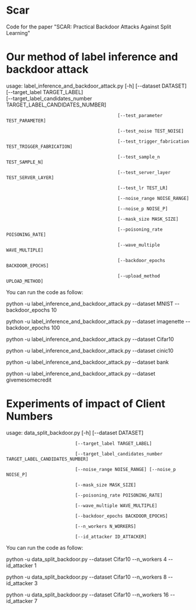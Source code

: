 # Scar
Code for the paper "SCAR: Practical Backdoor Attacks Against Split Learning"

# Our method of label inference and backdoor attack

usage: label_inference_and_backdoor_attack.py [-h] [--dataset DATASET]  
                                              [--target_label TARGET_LABEL]  
                                              [--target_label_candidates_number TARGET_LABEL_CANDIDATES_NUMBER]
                                              
                                              [--test_parameter TEST_PARAMETER]
                                              
                                              [--test_noise TEST_NOISE]
                                              
                                              [--test_trigger_fabrication TEST_TRIGGER_FABRICATION]
                                              
                                              [--test_sample_n TEST_SAMPLE_N]
                                              
                                              [--test_server_layer TEST_SERVER_LAYER]
                                              
                                              [--test_lr TEST_LR]
                                              
                                              [--noise_range NOISE_RANGE]
                                              
                                              [--noise_p NOISE_P]
                                              
                                              [--mask_size MASK_SIZE]
                                              
                                              [--poisoning_rate POISONING_RATE]
                                              
                                              [--wave_multiple WAVE_MULTIPLE]
                                              
                                              [--backdoor_epochs BACKDOOR_EPOCHS]
                                              
                                              [--upload_method UPLOAD_METHOD]
                                              

You can run the code as follow:

python -u label_inference_and_backdoor_attack.py --dataset MNIST --backdoor_epochs 10

python -u label_inference_and_backdoor_attack.py --dataset imagenette --backdoor_epochs 100

python -u label_inference_and_backdoor_attack.py --dataset Cifar10

python -u label_inference_and_backdoor_attack.py --dataset cinic10

python -u label_inference_and_backdoor_attack.py --dataset bank

python -u label_inference_and_backdoor_attack.py --dataset givemesomecredit

# Experiments of impact of Client Numbers

usage: data_split_backdoor.py [-h] [--dataset DATASET]

                              [--target_label TARGET_LABEL]
                              
                              [--target_label_candidates_number TARGET_LABEL_CANDIDATES_NUMBER]
                              
                              [--noise_range NOISE_RANGE] [--noise_p NOISE_P]
                              
                              [--mask_size MASK_SIZE]
                              
                              [--poisoning_rate POISONING_RATE]
                              
                              [--wave_multiple WAVE_MULTIPLE]
                              
                              [--backdoor_epochs BACKDOOR_EPOCHS]
                              
                              [--n_workers N_WORKERS]
                              
                              [--id_attacker ID_ATTACKER]
                                               
You can run the code as follow:

python -u data_split_backdoor.py --dataset Cifar10 --n_workers 4 --id_attacker 1

python -u data_split_backdoor.py --dataset Cifar10 --n_workers 8 --id_attacker 3

python -u data_split_backdoor.py --dataset Cifar10 --n_workers 16 --id_attacker 7

